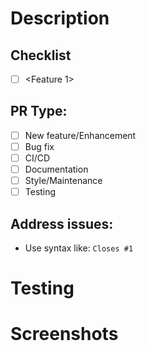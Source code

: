 <!-- Please make sure your title includes a 3 letter code to start -->
# Description
<!-- Please provide a general overview of the PR. What is implemented etc. -->

## Checklist
<!-- Please provide an itemized list of features implemented, bugs fixed, pages written... -->
- [ ] <Feature 1>

## PR Type:
<!-- Select one. -->
- [ ] New feature/Enhancement
- [ ] Bug fix
- [ ] CI/CD
- [ ] Documentation
- [ ] Style/Maintenance
- [ ] Testing

## Address issues:
<!-- Please link any issues related to this PR. -->
- Use syntax like: `Closes #1`

# Testing
<!-- Please describe the testing procedure and how it can be replicated. -->

# Screenshots
<!-- Upload screenshots if appropriate -->
